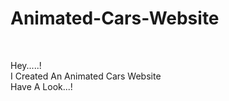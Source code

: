 # Animated-Cars-Website

<br>

Hey.....!
<br>
I Created An Animated Cars Website 
<br>
Have A Look...!